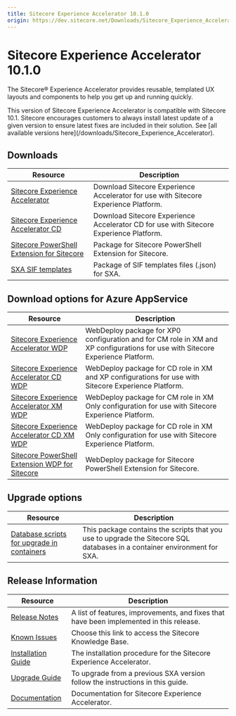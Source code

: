 ```yaml
---
title: Sitecore Experience Accelerator 10.1.0
origin: https://dev.sitecore.net/Downloads/Sitecore_Experience_Accelerator/10x/Sitecore_Experience_Accelerator_1010.aspx
---
```


# Sitecore Experience Accelerator 10.1.0

The Sitecore® Experience Accelerator provides reusable, templated UX layouts and components to help you get up and running quickly.

  <Alert variant='warning' mb={4}>
    <AlertIcon />
    This version of Sitecore Experience Accelerator is compatible with Sitecore 10.1.
  </Alert>
  
  <Alert variant='warning' mb={4}>
    <AlertIcon />
    Sitecore encourages customers to always install latest update of a given version to ensure latest fixes are included in their solution. See [all available versions here](/downloads/Sitecore_Experience_Accelerator).
  </Alert>
  

## Downloads

 | Resource | Description |
 | --- | --- |
 | [Sitecore Experience Accelerator](https://sitecoredev.azureedge.net/~/media/5E606B33CDBC4531828C40282ED22735.ashx?date=20210223T213955) | Download Sitecore Experience Accelerator for use with Sitecore Experience Platform. |
 | [Sitecore Experience Accelerator CD](https://sitecoredev.azureedge.net/~/media/706AFE99520340148F0C81BC30AB4C74.ashx?date=20210223T213955) | Download Sitecore Experience Accelerator CD for use with Sitecore Experience Platform. |
 | [Sitecore PowerShell Extension for Sitecore](https://sitecoredev.azureedge.net/~/media/ACDD73FBA94A4363ADCDC4A1EF9B1572.ashx?date=20210223T213955) | Package for Sitecore PowerShell Extension for Sitecore. |
 | [SXA SIF templates](https://sitecoredev.azureedge.net/~/media/0F68A8484F674E9EB86B609E9BA62F7D.ashx?date=20210223T213955) | Package of SIF templates files (.json) for SXA. |

## Download options for Azure AppService

 | Resource | Description |
 | --- | --- |
 | [Sitecore Experience Accelerator WDP](https://sitecoredev.azureedge.net/~/media/FFF42D4A7CE64998B650A50DC3AC8CFA.ashx?date=20210223T213800) | WebDeploy package for XP0 configuration and for CM role in XM and XP configurations for use with Sitecore Experience Platform. |
 | [Sitecore Experience Accelerator CD WDP](https://sitecoredev.azureedge.net/~/media/A6A0037C5DB6426CBCBD01EE93AAFC16.ashx?date=20210223T213800) | WebDeploy package for CD role in XM and XP configurations for use with Sitecore Experience Platform. |
 | [Sitecore Experience Accelerator XM WDP](https://sitecoredev.azureedge.net/~/media/0708D5A248B54DB08356BA0255F8FDBA.ashx?date=20210223T213801) | WebDeploy package for CM role in XM Only configuration for use with Sitecore Experience Platform. |
 | [Sitecore Experience Accelerator CD XM WDP](https://sitecoredev.azureedge.net/~/media/55F5200084D34A1EABB3D1E40A0085E0.ashx?date=20210223T213800) | WebDeploy package for CD role in XM Only configuration for use with Sitecore Experience Platform. |
 | [Sitecore PowerShell Extension WDP for Sitecore](https://sitecoredev.azureedge.net/~/media/646478FBDFC943C8BC9B3D0F49EE470B.ashx?date=20210223T213801) | WebDeploy package for Sitecore PowerShell Extension for Sitecore. |

## Upgrade options

 | Resource | Description |
 | --- | --- |
 | [Database scripts for upgrade in containers](https://sitecoredev.azureedge.net/~/media/B459EC636A2F4220B60F4C6CC304427E.ashx?date=20210223T213955) | This package contains the scripts that you use to upgrade the Sitecore SQL databases in a container environment for SXA. |

## Release Information

 | Resource | Description |
 | --- | --- |
 | [Release Notes](https://dev.sitecore.net:443/downloads/Sitecore%20Experience%20Accelerator/10x/Sitecore%20Experience%20Accelerator%201010/Release%20Notes) | A list of features, improvements, and fixes that have been implemented in this release. |
 | [Known Issues](https://kb.sitecore.net/articles/545609) | Choose this link to access the Sitecore Knowledge Base. |
 | [Installation Guide](https://sitecoredev.azureedge.net/~/media/2179B3186E94475B8299FA05418AE837.ashx?date=20210224T163420) | The installation procedure for the Sitecore Experience Accelerator. |
 | [Upgrade Guide](https://sitecoredev.azureedge.net/~/media/26BFC502BC014AF6A0E885A426C79DC7.ashx?date=20210225T115812) | To upgrade from a previous SXA version follow the instructions in this guide. |
 | [Documentation](https://doc.sitecore.com/developers/sxa/101/sitecore-experience-accelerator/en/index-en.html) | Documentation for Sitecore Experience Accelerator. |